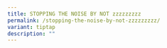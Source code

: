 ```yaml
---
title: STOPPING THE NOISE BY NOT zzzzzzzzz
permalink: /stopping-the-noise-by-not-zzzzzzzzz/
variant: tiptap
description: ""
---
```

